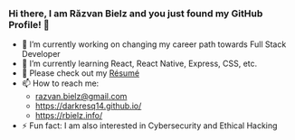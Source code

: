 ### Hi there, I am Răzvan Bielz and you just found my GitHub Profile! 👋

<!--
**darkresq14/darkresq14** is a ✨ _special_ ✨ repository because its `README.md` (this file) appears on your GitHub profile.

Here are some ideas to get you started:
- 😄 Pronouns: ...
- 👯 I’m looking to collaborate on ...
- 🤔 I’m looking for help with ...
- 💬 Ask me about ...
-->

- 🔭 I’m currently working on changing my career path towards Full Stack Developer
- 🌱 I’m currently learning React, React Native, Express, CSS, etc.
- 💬 Please check out my [Résumé](https://bit.ly/RazvanBielzCV)  
- 📫 How to reach me: 
  - razvan.bielz@gmail.com
  - https://darkresq14.github.io/
  - https://rbielz.info/
- ⚡ Fun fact: I am also interested in Cybersecurity and Ethical Hacking
